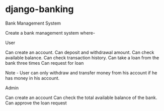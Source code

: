 # django-banking

Bank Management System

Create a bank management system where-

User

Can create an account.
Can deposit and withdrawal amount. 
Can check available balance.
Can check transaction history.
Can take a loan from the bank three times
Can request for loan

Note - User can only withdraw and transfer money from his account if he has money in his account.


Admin 

Can create an account
Can check the total available balance of the bank.
Can approve the loan request

